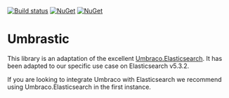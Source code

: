 [![Build status](https://ci.appveyor.com/api/projects/status/j7brfu7woscfn93x/branch/master?svg=true)](https://ci.appveyor.com/project/nsswebservices/umbrastic/branch/master)
[![NuGet](https://img.shields.io/nuget/v/Umbrastic.svg?maxAge=2592000)](https://www.nuget.org/packages/Umbrastic/)
[![NuGet](https://img.shields.io/nuget/dt/Umbrastic.svg?maxAge=2592000)](https://www.nuget.org/packages/Umbrastic/)
# Umbrastic

This library is an adaptation of the excellent [Umbraco.Elasticsearch](https://github.com/Philo/Umbraco.Elasticsearch). It has been adapted to our specific use case on Elasticsearch v5.3.2.

If you are looking to integrate Umbraco with Elasticsearch we recommend using Umbraco.Elasticsearch in the first instance.

